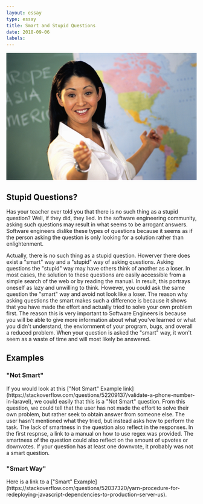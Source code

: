 ```yaml
---
layout: essay
type: essay
title: Smart and Stupid Questions
date: 2018-09-06
labels:
---
```

<img class="ui medium right floated rounded image" src="../images/smartQuestion.jpg">
<h2>Stupid Questions?</h2>
Has your teacher ever told you that there is no such thing as a stupid question? Well, if they did, they lied. In the software engineering community, asking such questions may result in what seems to be arrogant answers. Software engineers dislike these types of questions because it seems as if the person asking the question is only looking for a solution rather than enlightenment.

Actually, there is no such thing as a stupid question. Howerver there does exist a "smart" way and a "stupid" way of asking questions. Asking questions the "stupid" way may have others think of another as a loser. In most cases, the solution to these questions are easily accessible from a simple search of the web or by reading the manual. In result, this portrays oneself as lazy and unwilling to think. However, you could ask the same question the "smart" way and avoid not look like a loser. The reason why asking questions the smart makes such a difference is because it shows that you have made the effort and actually tried to solve your own problem first. The reason this is very important to Software Engineers is because you will be able to give more information about what you've learned or what you didn't understand, the enviornment of your program, bugs, and overall a reduced problem. When your question is asked the "smart" way, it won't seem as a waste of time and will most likely be answered.

<h2>Examples</h2>
<h3>"Not Smart"</h3>
If you would look at this ["Not Smart" Example link](https://stackoverflow.com/questions/52209137/validate-a-phone-number-in-laravel), we could easily that this is a "Not Smart" question. From this question, we could tell that the user has not made the effort to solve their own problem, but rather seek to obtain answer from someone else. The user hasn't mentioned what they tried, but instead asks how to perform the task. The lack of smartness in the question also reflect in the responses. In the first respnse, a link to a manual on how to use regex was provided. The smartness of the question could also reflect on the amount of upvotes or downvotes. If your question has at least one downvote, it probably was not a smart question.

<h3>"Smart Way"</h3>
Here is a link to a ["Smart" Example](https://stackoverflow.com/questions/52037320/yarn-procedure-for-redeploying-javascript-dependencies-to-production-server-us).
